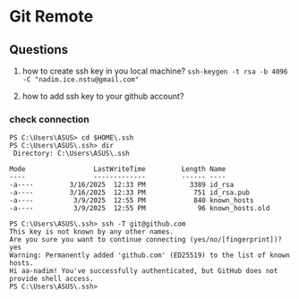 # Git Remote

## Questions

1. how to create ssh key in you local machine?
```ssh-keygen -t rsa -b 4096 -C "nadim.ice.nstu@gmail.com"```

2. how to add ssh key to your github account?

### check connection 
```
PS C:\Users\ASUS> cd $HOME\.ssh
PS C:\Users\ASUS\.ssh> dir
 Directory: C:\Users\ASUS\.ssh

Mode                 LastWriteTime         Length Name
----                 -------------         ------ ----
-a----         3/16/2025  12:33 PM           3389 id_rsa
-a----         3/16/2025  12:33 PM            751 id_rsa.pub
-a----          3/9/2025  12:55 PM            840 known_hosts
-a----          3/9/2025  12:55 PM             96 known_hosts.old

PS C:\Users\ASUS\.ssh> ssh -T git@github.com
This key is not known by any other names.
Are you sure you want to continue connecting (yes/no/[fingerprint])? yes
Warning: Permanently added 'github.com' (ED25519) to the list of known hosts.
Hi aa-nadim! You've successfully authenticated, but GitHub does not provide shell access.
PS C:\Users\ASUS\.ssh>
```